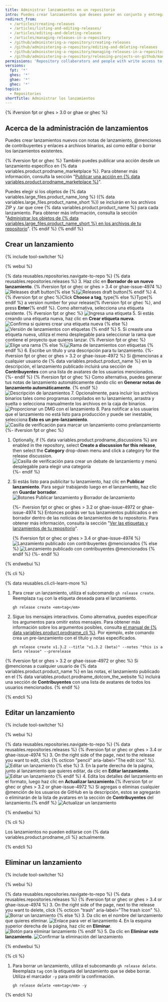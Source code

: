 ```yaml
---
title: Administrar lanzamientos en un repositorio
intro: Puedes crear lanzamientos que desees poner en conjunto y entregar iteraciones de un proyecto a los usuarios.
redirect_from:
  - /articles/creating-releases
  - /articles/listing-and-editing-releases/
  - /articles/editing-and-deleting-releases
  - /articles/managing-releases-in-a-repository
  - /github/administering-a-repository/creating-releases
  - /github/administering-a-repository/editing-and-deleting-releases
  - /github/administering-a-repository/managing-releases-in-a-repository
  - /github/administering-a-repository/releasing-projects-on-github/managing-releases-in-a-repository
permissions: 'Repository collaborators and people with write access to a repository can create, edit, and delete a release.'
versions:
  fpt: '*'
  ghes: '*'
  ghae: '*'
  ghec: '*'
topics:
  - Repositories
shortTitle: Administrar los lanzamientos
---
```


{% ifversion fpt or ghes > 3.0 or ghae or ghec %}

## Acerca de la administración de lanzamientos

Puedes crear lanzamientos nuevos con notas de lanzamiento, @menciones de contribuyentes y enlaces a archivos binarios, así como editar o borrar los lanzamientos existentes.

{% ifversion fpt or ghec %}
También puedes publicar una acción desde un lanzamiento específico en {% data variables.product.prodname_marketplace %}. Para obtener más información, consulta la sección "<a href="/actions/creating-actions/publishing-actions-in-github-marketplace" class="dotcom-only">Publicar una acción en {% data variables.product.prodname_marketplace %}</a>".

Puedes elegir si los objetos de {% data variables.large_files.product_name_long %} ({% data variables.large_files.product_name_short %}) se incluirán en los archivos ZIP y .tar que cree {% data variables.product.product_name %} para cada lanzamiento. Para obtener más información, consulta la sección "[Administrar los objetos de {% data variables.large_files.product_name_short %} en los archivos de tu repositorio](/github/administering-a-repository/managing-git-lfs-objects-in-archives-of-your-repository)".
{% endif %}
{% endif %}

## Crear un lanzamiento

{% include tool-switcher %}

{% webui %}

{% data reusables.repositories.navigate-to-repo %}
{% data reusables.repositories.releases %}
3. Haz clic en **Borrador de un nuevo lanzamiento**.
   {% ifversion fpt or ghec or ghes > 3.4 or ghae-issue-4974 %}![Releases draft button](/assets/images/help/releases/draft-release-button-with-search.png){% else %}![Releases draft button](/assets/images/help/releases/draft_release_button.png){% endif %}
4. {% ifversion fpt or ghec %}Click **Choose a tag**, type{% else %}Type{% endif %} a version number for your release{% ifversion fpt or ghec %}, and press **Enter**{% endif %}. Como alternativa, selecciona una etiqueta existente.
   {% ifversion fpt or ghec %}
   ![Ingresa una etiqueta](/assets/images/help/releases/releases-tag-create.png)
5. Si estás creando una etiqueta nueva, haz clic en **Crear etiqueta nueva**. ![Confirma si quieres crear una etiqueta nueva](/assets/images/help/releases/releases-tag-create-confirm.png)
   {% else %}
   ![Versión de lanzamientos con etiquetas](/assets/images/enterprise/releases/releases-tag-version.png)
{% endif %}
5. Si creaste una etiqueta nueva, utiliza el menú desplegable para seleccionar la rama que contiene el proyecto que quieres lanzar.
   {% ifversion fpt or ghec %}![Elige una rama](/assets/images/help/releases/releases-choose-branch.png)
   {% else %}![Rama de lanzamientos con etiquetas](/assets/images/enterprise/releases/releases-tag-branch.png)
   {% endif %}
6. Escribe un título y una descripción para tu lanzamiento.
   {%- ifversion fpt or ghec or ghes > 3.2 or ghae-issue-4972 %}
   Si @mencionas a cualquier usuario de {% data variables.product.product_name %} en la descripción, el lanzamiento publicado incluirá una sección de **Contribuyentes** con una lista de avatares de los usuarios mencionados.
   {%- endif %}
   {% ifversion fpt or ghec %} Como alternativa, puedes generar tus notas de lanzamiento automáticamente dando clic en **Generar notas de lanzamiento automáticamente**.
   {% endif %}
   ![Descripción de lanzamientos](/assets/images/help/releases/releases_description_auto.png)
7. Opcionalmente, para incluir los archivos binarios tales como programas compilados en tu lanzamiento, arrastra y suelta o selecciona manualmente los archivos en la caja de binarios. ![Proporcionar un DMG con el lanzamiento](/assets/images/help/releases/releases_adding_binary.gif)
8. Para notificar a los usuarios que el lanzamiento no está listo para producción y puede ser inestable, selecciona **Esto es un pre-lanzamiento**. ![Casilla de verificación para marcar un lanzamiento como prelanzamiento](/assets/images/help/releases/prerelease_checkbox.png)
{%- ifversion fpt or ghec %}
1. Optionally, if {% data variables.product.prodname_discussions %} are enabled in the repository, select **Create a discussion for this release**, then select the **Category** drop-down menu and click a category for the release discussion. ![Casilla de verificación para crear un debate de lanzamiento y menú desplegable para elegir una categoría](/assets/images/help/releases/create-release-discussion.png)
{%- endif %}
9. Si estás listo para publicitar tu lanzamiento, haz clic en **Publicar lanzamiento**. Para seguir trabajando luego en el lanzamiento, haz clic en **Guardar borrador**. ![Botones Publicar lanzamiento y Borrador de lanzamiento](/assets/images/help/releases/release_buttons.png)

   {%- ifversion fpt or ghec or ghes > 3.2 or ghae-issue-4972 or ghae-issue-4974 %}
   Entonces podrás ver tus lanzamientos publicados o en borrador dentro de las noticias de lanzamientos de tu repositorio. Para obtener más información, consulta la sección "[Ver las etiquetas y lanzamientos de tu repositorio](/github/administering-a-repository/releasing-projects-on-github/viewing-your-repositorys-releases-and-tags)".

   {% ifversion fpt or ghec or ghes > 3.4 or ghae-issue-4974 %}
   ![Lanzamiento publicado con contribuyentes @mencionados](/assets/images/help/releases/refreshed-releases-overview-with-contributors.png)
   {% else %}
   ![Lanzamiento publicado con contribuyentes @mencionados](/assets/images/help/releases/releases-overview-with-contributors.png)
   {% endif %}
   {%- endif %}

{% endwebui %}

{% cli %}

{% data reusables.cli.cli-learn-more %}

1. Para crear un lanzamiento, utiliza el subcomando `gh release create`. Reemplaza `tag` con la etiqueta deseada para el lanzamiento.

   ```shell
   gh release create <em>tag</em>
   ```

2. Sigue los mensajes interactivos. Como alternativa, puedes especificar los argumentos para omitir estos mensajes. Para obtener más información sobre los argumentos posibles, consulta [el manual de {% data variables.product.prodname_cli %}](https://cli.github.com/manual/gh_release_create). Por ejemplo, este comando crea un pre-lanzamiento con el título y notas especificados.

   ```shell
   gh release create v1.3.2 --title "v1.3.2 (beta)" --notes "this is a beta release" --prerelease
   ```
{% ifversion fpt or ghes > 3.2 or ghae-issue-4972 or ghec %}
Si @mencionas a cualquier usuario de {% data variables.product.product_name %} en las notas, el lanzamiento publicado en el {% data variables.product.prodname_dotcom_the_website %} incluirá una sección de **Contribuyentes** con una lista de avatares de todos los usuarios mencionados.
{% endif %}

{% endcli %}

## Editar un lanzamiento

{% include tool-switcher %}

{% webui %}

{% data reusables.repositories.navigate-to-repo %}
{% data reusables.repositories.releases %}
{% ifversion fpt or ghec or ghes > 3.4 or ghae-issue-4974 %}
3. On the right side of the page, next to the release you want to edit, click {% octicon "pencil" aria-label="The edit icon" %}. ![Editar un lanzamiento](/assets/images/help/releases/edit-release-pencil.png)
{% else %}
3. En la parte derecha de la página, junto al lanzamiento que quieres editar, da clic en **Editar lanzamiento**. ![Editar un lanzamiento](/assets/images/help/releases/edit-release.png)
{% endif %}
4. Edita los detalles del lanzamiento en el formato, luego haz clic en **Actualizar lanzamiento**.{% ifversion fpt or ghec or ghes > 3.2 or ghae-issue-4972 %} Si agregas o eliminas cualquier @mención de los usuarios de GitHub en la descripción, estos se agregarán o eliminarán de la lista de avatares en la sección de **Contribuyentes** del lanzamiento.{% endif %} ![Actualizar un lanzamiento](/assets/images/help/releases/update-release.png)

{% endwebui %}

{% cli %}

Los lanzamientos no pueden editarse con {% data variables.product.prodname_cli %} actualmente.

{% endcli %}

## Eliminar un lanzamiento

{% include tool-switcher %}

{% webui %}

{% data reusables.repositories.navigate-to-repo %}
{% data reusables.repositories.releases %}
{% ifversion fpt or ghec or ghes > 3.4 or ghae-issue-4974 %}
3. On the right side of the page, next to the release you want to delete, click {% octicon "trash" aria-label="The trash icon" %}. ![Borrar un lanzamiento](/assets/images/help/releases/delete-release-trash.png)
{% else %}
3. Da clic en el nombre del lanzamiento que quieres eliminar. ![Enlace para ver el lanzamiento](/assets/images/help/releases/release-name-link.png)
4. En la esquina superior derecha de la página, haz clic en **Eliminar**. ![Botón para eliminar lanzamiento](/assets/images/help/releases/delete-release.png)
{% endif %}
5. Da clic en **Eliminar este lanzamiento**. ![Confirmar la eliminación del lanzamiento](/assets/images/help/releases/confirm-delete-release.png)

{% endwebui %}

{% cli %}

1. Para borrar un lanzamiento, utiliza el subcomando `gh release delete`. Reemplaza `tag` con la etiqueta del lanzamiento que se debe borrar. Utiliza el marcador `-y` para omitir la confirmación.

   ```shell
   gh release delete <em>tag</em> -y
   ```

{% endcli %}
